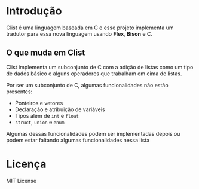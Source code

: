 Introdução
==========

Clist é uma linguagem baseada em C e esse projeto implementa um tradutor para
essa nova linguagem usando **Flex**, **Bison** e C.

O que muda em Clist
-------------------

Clist implementa um subconjunto de C com a adição de listas como um tipo de
dados básico e alguns operadores que trabalham em cima de listas.

Por ser um subconjunto de C, algumas funcionalidades não estão presentes:

- Ponteiros e vetores
- Declaração e atribuição de variáveis
- Tipos além de `int` e `float`
- `struct`, `union` e `enum`

Algumas dessas funcionalidades podem ser implementadas depois ou podem estar
faltando algumas funcionalidades nessa lista

Licença
=======

MIT License

